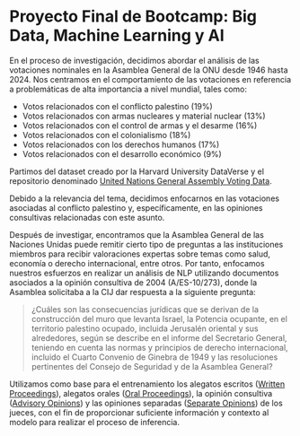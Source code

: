 # Proyecto Final de Bootcamp: Big Data, Machine Learning y AI

En el proceso de investigación, decidimos abordar el análisis de las votaciones nominales en la Asamblea General de la ONU desde 1946 hasta 2024. Nos centramos en el comportamiento de las votaciones en referencia a problemáticas de alta importancia a nivel mundial, tales como:

- Votos relacionados con el conflicto palestino (19%)
- Votos relacionados con armas nucleares y material nuclear (13%)
- Votos relacionados con el control de armas y el desarme (16%)
- Votos relacionados con el colonialismo (18%)
- Votos relacionados con los derechos humanos (17%)
- Votos relacionados con el desarrollo económico (9%)

Partimos del dataset creado por la Harvard University DataVerse y el repositorio denominado [United Nations General Assembly Voting Data](https://dataverse.harvard.edu/dataset.xhtml?persistentId=hdl%3A1902.1%2F12379).

Debido a la relevancia del tema, decidimos enfocarnos en las votaciones asociadas al conflicto palestino y, específicamente, en las opiniones consultivas relacionadas con este asunto. 

Después de investigar, encontramos que la Asamblea General de las Naciones Unidas puede remitir cierto tipo de preguntas a las instituciones miembros para recibir valoraciones expertas sobre temas como salud, economía o derecho internacional, entre otros. Por tanto, enfocamos nuestros esfuerzos en realizar un análisis de NLP utilizando documentos asociados a la opinión consultiva de 2004 (A/ES-10/273), donde la Asamblea solicitaba a la CIJ dar respuesta a la siguiente pregunta:

> ¿Cuáles son las consecuencias jurídicas que se derivan de la construcción del muro que levanta Israel, la Potencia ocupante, en el territorio palestino ocupado, incluida Jerusalén oriental y sus alrededores, según se describe en el informe del Secretario General, teniendo en cuenta las normas y principios de derecho internacional, incluido el Cuarto Convenio de Ginebra de 1949 y las resoluciones pertinentes del Consejo de Seguridad y de la Asamblea General?

Utilizamos como base para el entrenamiento los alegatos escritos ([Written Proceedings](https://www.icj-cij.org/index.php/case/131/written-proceedings)), alegatos orales ([Oral Proceedings](https://www.icj-cij.org/index.php/case/131/oral-proceedings)), la opinión consultiva ([Advisory Opinions](https://www.icj-cij.org/index.php/case/131/advisory-opinions)) y las opiniones separadas ([Separate Opinions](https://www.icj-cij.org/index.php/case/131/advisory-opinions)) de los jueces, con el fin de proporcionar suficiente información y contexto al modelo para realizar el proceso de inferencia.
